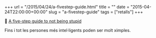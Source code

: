 +++
url = "/2015/04/24/a-fivestep-guide.html"
title = ""
date = "2015-04-24T22:00:00+00:00"
slug = "a-fivestep-guide"
tags = ["retalls"]
+++

📎 [A five-step guide to not being stupid](http://www.bbc.com/future/story/20150422-how-not-to-be-stupid)

Fins i tot les persones més intel·ligents poden ser molt ximples.

